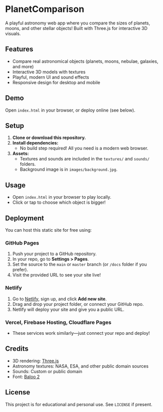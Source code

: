 # PlanetComparison

A playful astronomy web app where you compare the sizes of planets, moons, and other stellar objects! Built with Three.js for interactive 3D visuals.

## Features
- Compare real astronomical objects (planets, moons, nebulae, galaxies, and more)
- Interactive 3D models with textures
- Playful, modern UI and sound effects
- Responsive design for desktop and mobile

## Demo
Open `index.html` in your browser, or deploy online (see below).

## Setup
1. **Clone or download this repository.**
2. **Install dependencies:**
   - No build step required! All you need is a modern web browser.
3. **Assets:**
   - Textures and sounds are included in the `textures/` and `sounds/` folders.
   - Background image is in `images/background.jpg`.

## Usage
- Open `index.html` in your browser to play locally.
- Click or tap to choose which object is bigger!

## Deployment
You can host this static site for free using:

### GitHub Pages
1. Push your project to a GitHub repository.
2. In your repo, go to **Settings > Pages**.
3. Set the source to the `main` or `master` branch (or `/docs` folder if you prefer).
4. Visit the provided URL to see your site live!

### Netlify
1. Go to [Netlify](https://www.netlify.com/), sign up, and click **Add new site**.
2. Drag and drop your project folder, or connect your GitHub repo.
3. Netlify will deploy your site and give you a public URL.

### Vercel, Firebase Hosting, Cloudflare Pages
- These services work similarly—just connect your repo and deploy!

## Credits
- 3D rendering: [Three.js](https://threejs.org/)
- Astronomy textures: NASA, ESA, and other public domain sources
- Sounds: Custom or public domain
- Font: [Baloo 2](https://fonts.google.com/specimen/Baloo+2)

## License
This project is for educational and personal use. See `LICENSE` if present. 